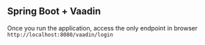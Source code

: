 ## Spring Boot + Vaadin

Once you run the application, access the only endpoint in browser `http://localhost:8080/vaadin/login`
